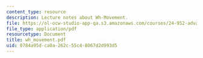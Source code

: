 ```yaml
---
content_type: resource
description: Lecture notes about Wh-Movement.
file: https://ol-ocw-studio-app-qa.s3.amazonaws.com/courses/24-952-advanced-syntax-spring-2007/0784a95dca0a262c55c48067d2d993d5_wh_movement.pdf
file_type: application/pdf
resourcetype: Document
title: wh_movement.pdf
uid: 0784a95d-ca0a-262c-55c4-8067d2d993d5
---
```

